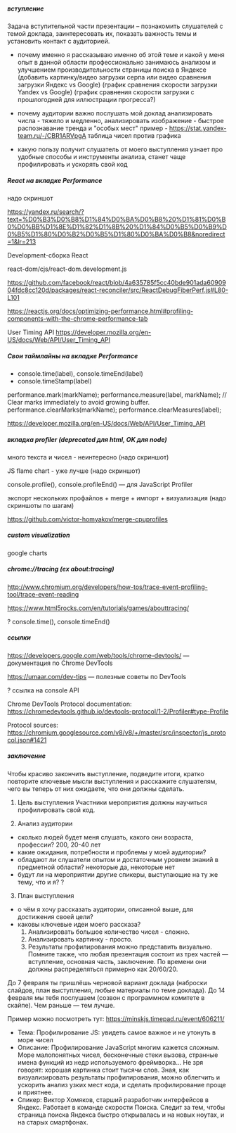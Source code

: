 ##### вступление

Задача вступительной части презентации – познакомить слушателей с темой доклада, заинтересовать их,
показать важность темы и установить контакт с аудиторией.

- почему именно я рассказываю именно об этой теме и какой у меня опыт в данной области
    профессионально занимаюсь анализом и улучшением производительности страницы поиска в Яндексе
    (добавить картинку/видео загрузки серпа или видео сравнения загрузки Яндекс vs Google)
    (график сравнения скорости загрузки Yandex vs Google)
    (график сравнения скорости загрузки с прошлогодней для иллюстрации прогресса?)

- почему аудитории важно послушать мой доклад
    анализировать числа - тяжело и медленно,
    анализировать изображение - быстрое распознавание тренда и "особых мест"
    пример - https://stat.yandex-team.ru/-/CBR1ARVpgA
    таблица чисел против графика

- какую пользу получит слушатель от моего выступления
    узнает про удобные способы и инструменты анализа,
    станет чаще профилировать и ускорять свой код

##### React на вкладке Performance

надо скриншот

https://yandex.ru/search/?text=%D0%B3%D0%B8%D1%84%D0%BA%D0%B8%20%D1%81%D0%B0%D0%BB%D1%8E%D1%82%D1%8B%20%D1%84%D0%B5%D0%B9%D0%B5%D1%80%D0%B2%D0%B5%D1%80%D0%BA%D0%B8&noredirect=1&lr=213

Development-сборка React 

react-dom/cjs/react-dom.development.js

https://github.com/facebook/react/blob/4a635785f5cc40bde901ada6090904fdc8cc120d/packages/react-reconciler/src/ReactDebugFiberPerf.js#L80-L101

https://reactjs.org/docs/optimizing-performance.html#profiling-components-with-the-chrome-performance-tab

User Timing API
https://developer.mozilla.org/en-US/docs/Web/API/User_Timing_API

##### Свои таймлайны на вкладке Performance

- console.time(label), console.timeEnd(label)
- console.timeStamp(label)

performance.mark(markName);
performance.measure(label, markName);
// Clear marks immediately to avoid growing buffer.
performance.clearMarks(markName);
performance.clearMeasures(label);

https://developer.mozilla.org/en-US/docs/Web/API/User_Timing_API

##### вкладка profiler (deprecated для html, OK для node)

много текста и чисел - неинтересно (надо скриншот)

JS flame chart - уже лучше (надо скриншот)

console.profile(), console.profileEnd() — для JavaScript Profiler

экспорт нескольких профайлов + merge + импорт + визуализация (надо скриншоты по шагам)

https://github.com/victor-homyakov/merge-cpuprofiles

##### custom visualization

google charts

##### chrome://tracing (ex about:tracing)

http://www.chromium.org/developers/how-tos/trace-event-profiling-tool/trace-event-reading

https://www.html5rocks.com/en/tutorials/games/abouttracing/

? console.time(), console.timeEnd()

##### ссылки 

https://developers.google.com/web/tools/chrome-devtools/ — документация по Chrome DevTools

https://umaar.com/dev-tips — полезные советы по DevTools

? ссылка на console API

Chrome DevTools Protocol documentation: https://chromedevtools.github.io/devtools-protocol/1-2/Profiler#type-Profile

Protocol sources: https://chromium.googlesource.com/v8/v8/+/master/src/inspector/js_protocol.json#1421

##### заключение

Чтобы красиво закончить выступление, подведите итоги, кратко повторите ключевые мысли выступления
и расскажите слушателям, чего вы теперь от них ожидаете, что они должны сделать.


01. Цель выступления
Участники мероприятия должны научиться профилировать свой код.

02. Анализ аудитории
- сколько людей будет меня слушать, какого они возраста, профессии?
    200, 20-40 лет
- какие ожидания, потребности и проблемы у моей аудитории?
- обладают ли слушатели опытом и достаточным уровнем знаний в предметной области?
    некоторые да, некоторые нет
- будут ли на мероприятии другие спикеры, выступающие на ту же тему, что и я?
    ?

03. План выступления
- о чём я хочу рассказать аудитории, описанной выше, для достижения своей цели?
- каковы ключевые идеи моего рассказа?
    1. Анализировать большое количество чисел - сложно.
    2. Анализировать картинку - просто.
    3. Результаты профилирования можно представить визуально.
Помните также, что любая презентация состоит из трех частей — вступление, основная часть, заключение.
По времени они должны распределяться примерно как 20/60/20.




До 7 февраля ты пришлёшь черновой вариант доклада
(наброски слайдов, план выступления, любые материалы по теме доклада).
До 14 февраля мы тебя послушаем (созвон с программном комитете в скайпе).
Чем раньше — тем лучше.

Пример можно посмотреть тут: https://minskjs.timepad.ru/event/606211/

- Тема: Профилирование JS: увидеть самое важное и не утонуть в море чисел
- Описание: Профилирование JavaScript многим кажется сложным. Море малопонятных чисел, бесконечные стеки вызова,
    странные имена функций из недр используемого фреймворка... Не зря говорят: хорошая картинка стоит тысячи слов.
    Зная, как визуализировать результаты профилирования, можно облегчить и ускорить анализ узких мест кода,
    и сделать профилирование проще и приятнее.
- Спикер: Виктор Хомяков, старший разработчик интерфейсов в Яндекс. Работает в команде скорости Поиска.
    Следит за тем, чтобы страница поиска Яндекса быстро открывалась и на новых ноутах, и на старых смартфонах.
